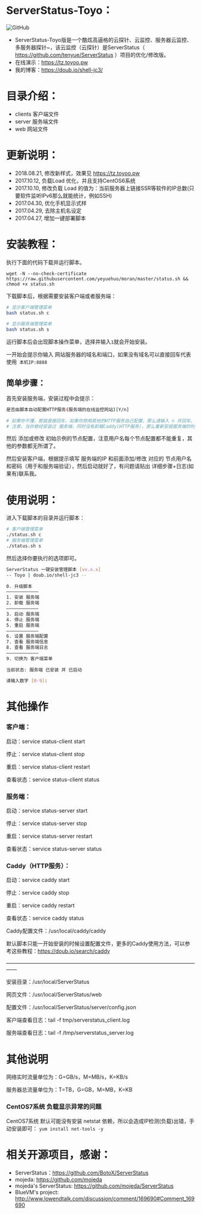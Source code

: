 # ServerStatus-Toyo： 

![GitHub](https://img.shields.io/github/license/mashape/apistatus.svg)

* ServerStatus-Toyo版是一个酷炫高逼格的云探针、云监控、服务器云监控、多服务器探针~，该云监控（云探针）是ServerStatus（ https://github.com/tenyue/ServerStatus ）项目的优化/修改版。
* 在线演示：https://tz.toyoo.pw    
* 我的博客：https://doub.io/shell-jc3/

# 目录介绍：

* clients  客户端文件
* server   服务端文件
* web      网站文件  

# 更新说明：

* 2018.08.21, 修改新样式，效果见 https://tz.toyoo.pw  
* 2017.10.12, 负载Load 优化，并且支持CentOS6系统
* 2017.10.10, 修改负载 Load 的值为：当前服务器上链接SSR等软件的IP总数(只要软件监听IPv6那么就能统计，例如SSH)
* 2017.04.30, 优化手机显示式样
* 2017.04.29, 去除主机名设定
* 2017.04.27, 增加一键部署脚本

# 安装教程：     

执行下面的代码下载并运行脚本。
``` 
wget -N --no-check-certificate https://raw.githubusercontent.com/yeyuehuo/moran/master/status.sh && chmod +x status.sh
```
下载脚本后，根据需要安装客户端或者服务端：
``` bash
# 显示客户端管理菜单
bash status.sh c
 
# 显示服务端管理菜单
bash status.sh s
```
运行脚本后会出现脚本操作菜单，选择并输入` 1 `就会开始安装。

一开始会提示你输入 网站服务器的域名和端口，如果没有域名可以直接回车代表使用` 本机IP:8888`

## 简单步骤：

首先安装服务端，安装过程中会提示：

``` bash
是否由脚本自动配置HTTP服务(服务端的在线监控网站)[Y/n]
 
# 如果你不懂，那就直接回车，如果你想用其他的HTTP服务自己配置，那么请输入 n 并回车。
# 注意，当你曾经安装过 服务端，同时没有卸载Caddy(HTTP服务)，那么重新安装服务端的时候，请输入 n 并回车。
```

然后 添加或修改 初始示例的节点配置，注意用户名每个节点配置都不能重复，其他的参数都无所谓了。

然后安装客户端，根据提示填写 服务端的IP 和前面添加/修改 对应的 节点用户名和密码（用于和服务端验证），然后启动就好了，有问题请贴出 详细步骤+日志(如果有)联系我。

# 使用说明：

进入下载脚本的目录并运行脚本：

``` bash
# 客户端管理菜单
./status.sh c
# 服务端管理菜单
./status.sh s
```

然后选择你要执行的选项即可。

``` bash
ServerStatus 一键安装管理脚本 [vx.x.x]
-- Toyo | doub.io/shell-jc3 --
 
0. 升级脚本
————————————
1. 安装 服务端
2. 卸载 服务端
————————————
3. 启动 服务端
4. 停止 服务端
5. 重启 服务端
————————————
6. 设置 服务端配置
7. 查看 服务端信息
8. 查看 服务端日志
————————————
9. 切换为 客户端菜单
 
当前状态: 服务端 已安装 并 已启动
 
请输入数字 [0-9]:
```
# 其他操作

### 客户端：

启动：service status-client start

停止：service status-client stop

重启：service status-client restart

查看状态：service status-client status

### 服务端：

启动：service status-server start

停止：service status-server stop

重启：service status-server restart

查看状态：service status-server status

### Caddy（HTTP服务）：

启动：service caddy start

停止：service caddy stop

重启：service caddy restart

查看状态：service caddy status

Caddy配置文件：/usr/local/caddy/caddy

默认脚本只能一开始安装的时候设置配置文件，更多的Caddy使用方法，可以参考这些教程：https://doub.io/search/caddy

——————————————————————————————————————

安装目录：/usr/local/ServerStatus

网页文件：/usr/local/ServerStatus/web

配置文件：/usr/local/ServerStatus/server/config.json

客户端查看日志：tail -f tmp/serverstatus_client.log

服务端查看日志：tail -f /tmp/serverstatus_server.log

# 其他说明

网络实时流量单位为：G=GB/s，M=MB/s，K=KB/s

服务器总流量单位为：T=TB，G=GB，M=MB，K=KB

### CentOS7系统 负载显示异常的问题

CentOS7系统 默认可能没有安装 netstat 依赖，所以会造成IP检测(负载)出错，手动安装即可：
`yum install net-tools -y `

# 相关开源项目，感谢： 

* ServerStatus：https://github.com/BotoX/ServerStatus
* mojeda: https://github.com/mojeda 
* mojeda's ServerStatus: https://github.com/mojeda/ServerStatus
* BlueVM's project: http://www.lowendtalk.com/discussion/comment/169690#Comment_169690
